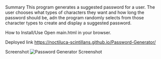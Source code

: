 Summary 
  This program generates a suggested password for a user. The user chooses what types of characters they want and how long the password should be, adn the program randomly selects from those character types to create and display a suggested password. 

How to Install/Use
  Open main.html in your browser. 

Deployed link
  https://noctiluca-scintillans.github.io/Password-Generator/
  
Screenshot
  ![Password Generator Screenshot](https://user-images.githubusercontent.com/113305309/195432261-dd7c5642-5944-4e95-b1d8-064328e8edde.png)

